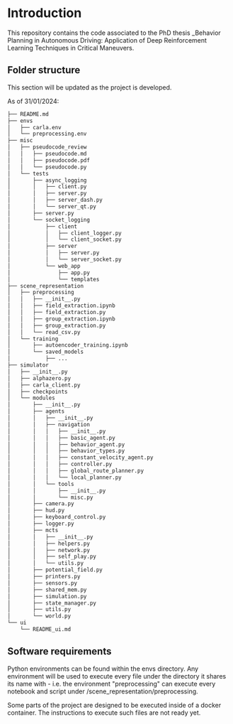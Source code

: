 # Introduction

This repository contains the code associated to the PhD thesis _Behavior Planning in Autonomous Driving: Application of Deep Reinforcement Learning Techniques in Critical Maneuvers.

## Folder structure

This section will be updated as the project is developed.

As of 31/01/2024:

```bash
├── README.md
├── envs
│   ├── carla.env
│   └── preprocessing.env
├── misc
│   ├── pseudocode_review
│   │   ├── pseudocode.md
│   │   ├── pseudocode.pdf
│   │   └── pseudocode.py
│   └── tests
│       ├── async_logging
│       │   ├── client.py
│       │   ├── server.py
│       │   ├── server_dash.py
│       │   └── server_qt.py
│       ├── server.py
│       └── socket_logging
│           ├── client
│           │   ├── client_logger.py
│           │   └── client_socket.py
│           ├── server
│           │   ├── server.py
│           │   └── server_socket.py
│           └── web_app
│               ├── app.py
│               └── templates
├── scene_representation
│   ├── preprocessing
│   │   ├── __init__.py
│   │   ├── field_extraction.ipynb
│   │   ├── field_extraction.py
│   │   ├── group_extraction.ipynb
│   │   ├── group_extraction.py
│   │   └── read_csv.py
│   └── training
│       ├── autoencoder_training.ipynb
│       └── saved_models
│           ├── ...
├── simulator
│   ├── __init__.py
│   ├── alphazero.py
│   ├── carla_client.py
│   ├── checkpoints
│   └── modules
│       ├── __init__.py
│       ├── agents
│       │   ├── __init__.py
│       │   ├── navigation
│       │   │   ├── __init__.py
│       │   │   ├── basic_agent.py
│       │   │   ├── behavior_agent.py
│       │   │   ├── behavior_types.py
│       │   │   ├── constant_velocity_agent.py
│       │   │   ├── controller.py
│       │   │   ├── global_route_planner.py
│       │   │   └── local_planner.py
│       │   └── tools
│       │       ├── __init__.py
│       │       └── misc.py
│       ├── camera.py
│       ├── hud.py
│       ├── keyboard_control.py
│       ├── logger.py
│       ├── mcts
│       │   ├── __init__.py
│       │   ├── helpers.py
│       │   ├── network.py
│       │   ├── self_play.py
│       │   └── utils.py
│       ├── potential_field.py
│       ├── printers.py
│       ├── sensors.py
│       ├── shared_mem.py
│       ├── simulation.py
│       ├── state_manager.py
│       ├── utils.py
│       └── world.py
└── ui
    └── README_ui.md
```

## Software requirements

Python environments can be found within the envs directory. Any environment will be used to execute every file under the directory it shares its name with - i.e. the environment "preprocessing" can execute every notebook and script under /scene_representation/preprocessing.

Some parts of the project are designed to be executed inside of a docker container. The instructions to execute such files are not ready yet.
